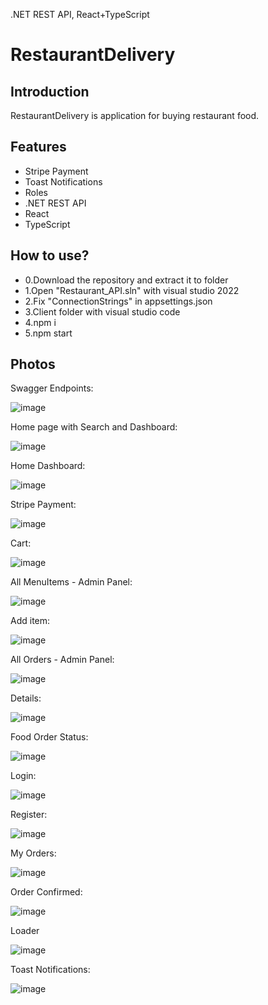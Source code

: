 .NET REST API, React+TypeScript

# RestaurantDelivery

## Introduction

RestaurantDelivery is application for buying restaurant food.

## Features

- Stripe Payment
- Toast Notifications
- Roles
- .NET REST API
- React
- TypeScript

## How to use?

- 0.Download the repository and extract it to folder
- 1.Open "Restaurant_API.sln" with visual studio 2022
- 2.Fix "ConnectionStrings" in appsettings.json
- 3.Client folder with visual studio code
- 4.npm i
- 5.npm start

## Photos

Swagger Endpoints:

![image](https://i.imgur.com/pvzMENj.png)

Home page with Search and Dashboard:

![image](/client/Images/Home%20page%20with%20Search%20and%20Dashboard.png)

Home Dashboard:

![image](/client/Images/Home%20Dashboard.png)

Stripe Payment:

![image](/client/Images/Stripe%20Payment.png)

Cart:

![image](/client/Images/Cart.png)

All MenuItems - Admin Panel:

![image](/client/Images/All%20MenuItems%20-%20Admin%20Panel.png)

Add item:

![image](/client/Images/Add%20item.png)

All Orders - Admin Panel:

![image](/client/Images/All%20Orders%20-%20Admin%20Panel.png)

Details:

![image](/client/Images/Details.png)

Food Order Status:

![image](/client/Images/Food%20Order%20Status.png)

Login:

![image](/client/Images/Login.png)

Register:

![image](/client/Images/Register.png)

My Orders:

![image](/client/Images/My%20Orders.png)

Order Confirmed:

![image](/client/Images/Order%20Confirmed.png)

Loader

![image](/client/Images/Loader_Spinner.png)

Toast Notifications:

![image](/client/Images/Toast%20Notifications.png)

